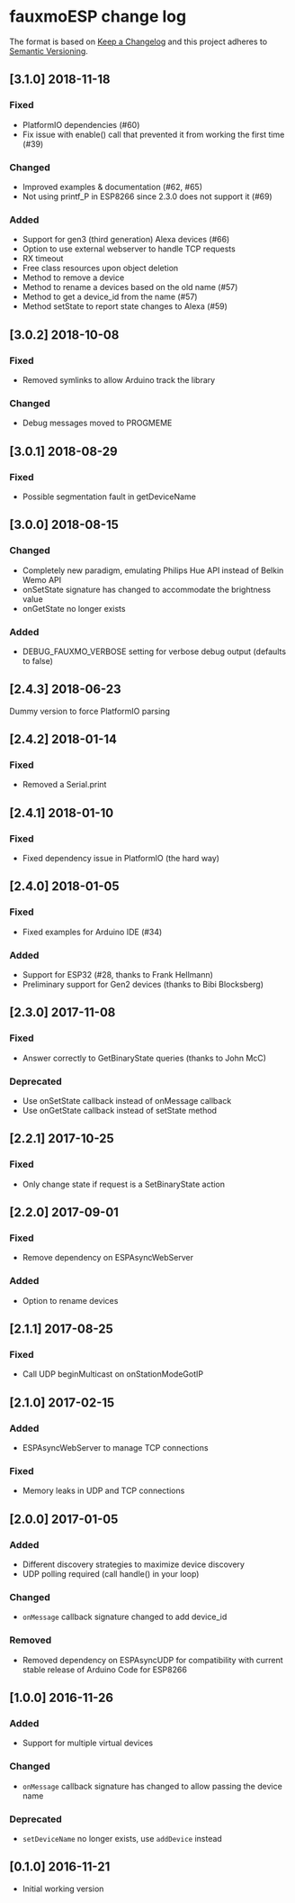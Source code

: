# fauxmoESP change log

The format is based on [Keep a Changelog](http://keepachangelog.com/)
and this project adheres to [Semantic Versioning](http://semver.org/).

## [3.1.0] 2018-11-18
### Fixed
- PlatformIO dependencies (#60)
- Fix issue with enable() call that prevented it from working the first time (#39)

### Changed
- Improved examples & documentation (#62, #65)
- Not using printf_P in ESP8266 since 2.3.0 does not support it (#69)

### Added
- Support for gen3 (third generation) Alexa devices (#66)
- Option to use external webserver to handle TCP requests
- RX timeout
- Free class resources upon object deletion
- Method to remove a device
- Method to rename a devices based on the old name (#57)
- Method to get a device_id from the name (#57)
- Method setState to report state changes to Alexa (#59)

## [3.0.2] 2018-10-08
### Fixed
- Removed symlinks to allow Arduino track the library

### Changed
- Debug messages moved to PROGMEME

## [3.0.1] 2018-08-29
### Fixed
- Possible segmentation fault in getDeviceName

## [3.0.0] 2018-08-15
### Changed
- Completely new paradigm, emulating Philips Hue API instead of Belkin Wemo API
- onSetState signature has changed to accommodate the brightness value
- onGetState no longer exists

### Added
- DEBUG_FAUXMO_VERBOSE setting for verbose debug output (defaults to false)

## [2.4.3] 2018-06-23
Dummy version to force PlatformIO parsing

## [2.4.2] 2018-01-14
### Fixed
- Removed a Serial.print

## [2.4.1] 2018-01-10
### Fixed
- Fixed dependency issue in PlatformIO (the hard way)

## [2.4.0] 2018-01-05
### Fixed
- Fixed examples for Arduino IDE (#34)

### Added
- Support for ESP32 (#28, thanks to Frank Hellmann)
- Preliminary support for Gen2 devices (thanks to Bibi Blocksberg)

## [2.3.0] 2017-11-08
### Fixed
- Answer correctly to GetBinaryState queries (thanks to John McC)

### Deprecated
- Use onSetState callback instead of onMessage callback
- Use onGetState callback instead of setState method

## [2.2.1] 2017-10-25
### Fixed
- Only change state if request is a SetBinaryState action

## [2.2.0] 2017-09-01
### Fixed
- Remove dependency on ESPAsyncWebServer

### Added
- Option to rename devices

## [2.1.1] 2017-08-25
### Fixed
- Call UDP beginMulticast on onStationModeGotIP

## [2.1.0] 2017-02-15
### Added
- ESPAsyncWebServer to manage TCP connections

### Fixed
- Memory leaks in UDP and TCP connections

## [2.0.0] 2017-01-05
### Added
- Different discovery strategies to maximize device discovery
- UDP polling required (call handle() in your loop)

### Changed
- ```onMessage``` callback signature changed to add device_id

### Removed
- Removed dependency on ESPAsyncUDP for compatibility with current stable release of Arduino Code for ESP8266

## [1.0.0] 2016-11-26
### Added
- Support for multiple virtual devices

### Changed
- ```onMessage``` callback signature has changed to allow passing the device name

### Deprecated
- ```setDeviceName``` no longer exists, use ```addDevice``` instead

## [0.1.0] 2016-11-21
- Initial working version
